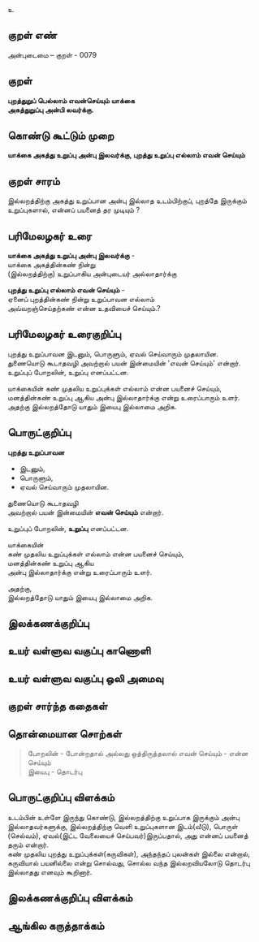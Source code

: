 உ

## குறள் எண் 

அன்புடைமை – குறள் - 0079  

## குறள் 

**புறத்துறுப் பெல்லாம் எவன்செய்யும் யாக்கை  
அகத்துறுப்பு அன்பி லவர்க்கு.** 

## கொண்டு கூட்டும் முறை

**யாக்கை அகத்து உறுப்பு அன்பு இலவர்க்கு, புறத்து உறுப்பு எல்லாம் எவன் செய்யும்**  

## குறள் சாரம் 

இல்லறத்திற்கு அகத்து உறுப்பான அன்பு இல்லாத உடம்பிற்குப், புறத்தே இருக்கும் உறுப்புகளால், என்னப் பயனைத் தர முடியும் ?

## பரிமேலழகர் உரை

**யாக்கை அகத்து உறுப்பு அன்பு இலவர்க்கு** -  
யாக்கை அகத்தின்கண் நின்று  
(இல்லறத்திற்கு) உறுப்பாகிய அன்புடையர் அல்லாதார்க்கு  

**புறத்து உறுப்பு எல்லாம் எவன் செய்யும்** -  
ஏனைப் புறத்தின்கண் நின்று உறுப்பாவன எல்லாம்  
அவ்வறஞ்செய்தற்கண் என்ன உதவியைச் செய்யும்.?  

## பரிமேலழகர் உரைகுறிப்பு   

புறத்து உறுப்பாவன இடனும், பொருளும், ஏவல் செய்வாரும் முதலாயின.  
துணையொடு கூடாதவழி அவற்றால் பயன் இன்மையின் 'எவன் செய்யும்' என்றார்.  
உறுப்புப் போறலின், உறுப்பு எனப்பட்டன.  

யாக்கையின் கண் முதலிய உறுப்புக்கள் எல்லாம் என்ன பயனைச் செய்யும், மனத்தின்கண் உறுப்பு ஆகிய அன்பு இல்லாதார்க்கு என்று உரைப்பாரும் உளர்.  
அதற்கு இல்லறத்தோடு யாதும் இயைபு இல்லாமை அறிக.  

## பொருட்குறிப்பு 

**புறத்து உறுப்பாவன**  
* இடனும்,  
* பொருளும்,  
* ஏவல் செய்வாரும் முதலாயின.  

துணையொடு கூடாதவழி  
அவற்றால் பயன் இன்மையின் **எவன் செய்யும்** என்றார். 

உறுப்புப் போறலின், **உறுப்பு** எனப்பட்டன.  

யாக்கையின்  
கண் முதலிய உறுப்புக்கள் எல்லாம் என்ன பயனைச் செய்யும்,  
மனத்தின்கண் உறுப்பு ஆகிய  
அன்பு இல்லாதார்க்கு என்று உரைப்பாரும் உளர்.  

அதற்கு,  
இல்லறத்தோடு யாதும் இயைபு இல்லாமை அறிக.  

## இலக்கணக்குறிப்பு  


## உயர் வள்ளுவ வகுப்பு காணொளி


## உயர் வள்ளுவ வகுப்பு ஒலி அமைவு 

 
## குறள் சார்ந்த கதைகள் 


## தொன்மையான சொற்கள்

> போறலின் - போன்றதால் அல்லது ஒத்திருத்தலால்
> எவன் செய்யும் - என்ன செய்யும்   
இயைபு - தொடர்பு 

## பொருட்குறிப்பு விளக்கம்

உடம்பின் உள்ளே இருந்து கொண்டு, இல்லறத்திற்கு உறுப்பாக இருக்கும் அன்பு இல்லாதவர்களுக்கு, இல்லறத்திற்கு வெளி உறுப்புகளான இடம்(வீடு), பொருள் (செல்வம்), ஏவல்(இட்ட வேலையைச் செய்பவர்)இருப்பதால், அது என்னப் பயனைத் தரும் என்றார்.  
கண் முதலிய புறத்து உறுப்புக்கள்(கருவிகள்), அந்தந்தப் புலன்கள் இல்லை என்றால், கருவியால் பயனில்லை என்று சொல்வது, சொல்ல வந்த இல்லறவியலோடு தொடர்பு இல்லாதது எனவும் கூறினார்.

## இலக்கணக்குறிப்பு விளக்கம்


## ஆங்கில கருத்தாக்கம் 


